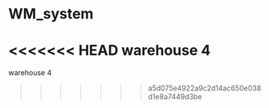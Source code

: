 # WM_system

<<<<<<< HEAD
warehouse 4
=======
warehouse 4
>>>>>>> a5d075e4922a9c2d14ac650e038d1e8a7449d3be
